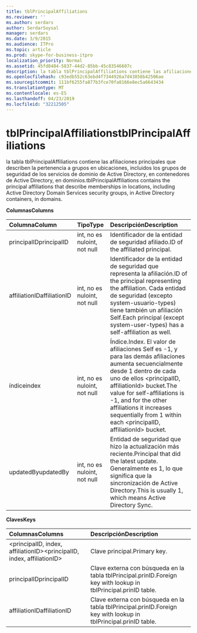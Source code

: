 ```yaml
---
title: tblPrincipalAffiliations
ms.reviewer: ''
ms.author: serdars
author: SerdarSoysal
manager: serdars
ms.date: 3/9/2015
ms.audience: ITPro
ms.topic: article
ms.prod: skype-for-business-itpro
localization_priority: Normal
ms.assetid: 45fd8484-5837-44d2-85bb-45c83546607c
description: la tabla tblPrincipalAffiliations contiene las afiliaciones principales que describen la pertenencia a grupos en ubicaciones, incluidos los grupos de seguridad de los servicios de dominio de Active Directory, en contenedores de Active Directory, en dominios.
ms.openlocfilehash: c93edb552c63ebd4f7344926a7d43858b42506ae
ms.sourcegitcommit: 111bf6255fa877b3fce70fa8166e8ec5a6643434
ms.translationtype: MT
ms.contentlocale: es-ES
ms.lasthandoff: 04/23/2019
ms.locfileid: "32212505"
---
```

# <a name="tblprincipalaffiliations"></a><span data-ttu-id="c9e45-103">tblPrincipalAffiliations</span><span class="sxs-lookup"><span data-stu-id="c9e45-103">tblPrincipalAffiliations</span></span>
 
<span data-ttu-id="c9e45-104">la tabla tblPrincipalAffiliations contiene las afiliaciones principales que describen la pertenencia a grupos en ubicaciones, incluidos los grupos de seguridad de los servicios de dominio de Active Directory, en contenedores de Active Directory, en dominios.</span><span class="sxs-lookup"><span data-stu-id="c9e45-104">tblPrincipalAffiliations contains the principal affiliations that describe memberships in locations, including Active Directory Domain Services security groups, in Active Directory containers, in domains.</span></span>
  
<span data-ttu-id="c9e45-105">**Columnas**</span><span class="sxs-lookup"><span data-stu-id="c9e45-105">**Columns**</span></span>

|<span data-ttu-id="c9e45-106">**Columna**</span><span class="sxs-lookup"><span data-stu-id="c9e45-106">**Column**</span></span>|<span data-ttu-id="c9e45-107">**Tipo**</span><span class="sxs-lookup"><span data-stu-id="c9e45-107">**Type**</span></span>|<span data-ttu-id="c9e45-108">**Descripción**</span><span class="sxs-lookup"><span data-stu-id="c9e45-108">**Description**</span></span>|
|:-----|:-----|:-----|
|<span data-ttu-id="c9e45-109">principalID</span><span class="sxs-lookup"><span data-stu-id="c9e45-109">principalID</span></span>  <br/> |<span data-ttu-id="c9e45-110">int, no es nulo</span><span class="sxs-lookup"><span data-stu-id="c9e45-110">int, not null</span></span>  <br/> |<span data-ttu-id="c9e45-111">Identificador de la entidad de seguridad afiliado.</span><span class="sxs-lookup"><span data-stu-id="c9e45-111">ID of the affiliated principal.</span></span>  <br/> |
|<span data-ttu-id="c9e45-112">affiliationID</span><span class="sxs-lookup"><span data-stu-id="c9e45-112">affiliationID</span></span>  <br/> |<span data-ttu-id="c9e45-113">int, no es nulo</span><span class="sxs-lookup"><span data-stu-id="c9e45-113">int, not null</span></span>  <br/> |<span data-ttu-id="c9e45-114">Identificador de la entidad de seguridad que representa la afiliación.</span><span class="sxs-lookup"><span data-stu-id="c9e45-114">ID of the principal representing the affiliation.</span></span> <span data-ttu-id="c9e45-115">Cada entidad de seguridad (excepto system-usuario-types) tiene también un afiliación Self.</span><span class="sxs-lookup"><span data-stu-id="c9e45-115">Each principal (except system-user-types) has a self-affiliation as well.</span></span>  <br/> |
|<span data-ttu-id="c9e45-116">índice</span><span class="sxs-lookup"><span data-stu-id="c9e45-116">index</span></span>  <br/> |<span data-ttu-id="c9e45-117">int, no es nulo</span><span class="sxs-lookup"><span data-stu-id="c9e45-117">int, not null</span></span>  <br/> |<span data-ttu-id="c9e45-118">Índice.</span><span class="sxs-lookup"><span data-stu-id="c9e45-118">Index.</span></span> <span data-ttu-id="c9e45-119">El valor de afiliaciones Self es -1, y para las demás afiliaciones aumenta secuencialmente desde 1 dentro de cada uno de ellos \<principalID, affiliationId\> bucket.</span><span class="sxs-lookup"><span data-stu-id="c9e45-119">The value for self-affiliations is -1, and for the other affiliations it increases sequentially from 1 within each \<principalID, affiliationId\> bucket.</span></span>  <br/> |
|<span data-ttu-id="c9e45-120">updatedBy</span><span class="sxs-lookup"><span data-stu-id="c9e45-120">updatedBy</span></span>  <br/> |<span data-ttu-id="c9e45-121">int, no es nulo</span><span class="sxs-lookup"><span data-stu-id="c9e45-121">int, not null</span></span>  <br/> |<span data-ttu-id="c9e45-122">Entidad de seguridad que hizo la actualización más reciente.</span><span class="sxs-lookup"><span data-stu-id="c9e45-122">Principal that did the latest update.</span></span> <span data-ttu-id="c9e45-123">Generalmente es 1, lo que significa que la sincronización de Active Directory.</span><span class="sxs-lookup"><span data-stu-id="c9e45-123">This is usually 1, which means Active Directory Sync.</span></span>  <br/> |
   
<span data-ttu-id="c9e45-124">**Claves**</span><span class="sxs-lookup"><span data-stu-id="c9e45-124">**Keys**</span></span>

|<span data-ttu-id="c9e45-125">**Columnas**</span><span class="sxs-lookup"><span data-stu-id="c9e45-125">**Columns**</span></span>|<span data-ttu-id="c9e45-126">**Descripción**</span><span class="sxs-lookup"><span data-stu-id="c9e45-126">**Description**</span></span>|
|:-----|:-----|
|<span data-ttu-id="c9e45-127">\<principalID, index, affiliationID\></span><span class="sxs-lookup"><span data-stu-id="c9e45-127">\<principalID, index, affiliationID\></span></span>  <br/> |<span data-ttu-id="c9e45-128">Clave principal.</span><span class="sxs-lookup"><span data-stu-id="c9e45-128">Primary key.</span></span>  <br/> |
|<span data-ttu-id="c9e45-129">principalID</span><span class="sxs-lookup"><span data-stu-id="c9e45-129">principalID</span></span>  <br/> |<span data-ttu-id="c9e45-130">Clave externa con búsqueda en la tabla tblPrincipal.prinID.</span><span class="sxs-lookup"><span data-stu-id="c9e45-130">Foreign key with lookup in tblPrincipal.prinID table.</span></span>  <br/> |
|<span data-ttu-id="c9e45-131">affiliationID</span><span class="sxs-lookup"><span data-stu-id="c9e45-131">affiliationID</span></span>  <br/> |<span data-ttu-id="c9e45-132">Clave externa con búsqueda en la tabla tblPrincipal.prinID.</span><span class="sxs-lookup"><span data-stu-id="c9e45-132">Foreign key with lookup in tblPrincipal.prinID table.</span></span>  <br/> |
   

